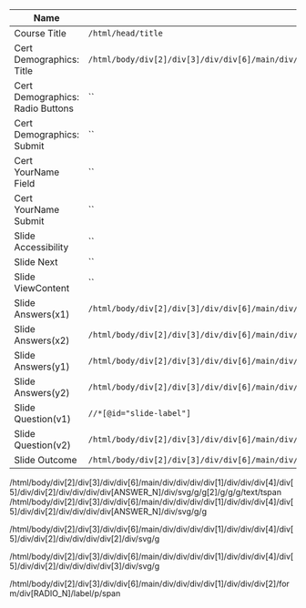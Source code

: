 |Name|xpath|
|---|---|
| Course Title | `/html/head/title` |
| Cert Demographics: Title | `/html/body/div[2]/div[3]/div/div[6]/main/div/div/div/div[1]/div/div/div[5]/div[6]/div/div/svg/g/g[2]/g/g/g/text/tspan` |
| Cert Demographics: Radio Buttons | `` |
| Cert Demographics: Submit | `` |
| Cert YourName Field | `` |
| Cert YourName Submit | `` |
| Slide Accessibility | `` |
| Slide Next | `` |
| Slide ViewContent | `` |
| Slide Answers(x1) | `/html/body/div[2]/div[3]/div/div[6]/main/div/div/div/div[1]/div/div/div[4]/div[5]/div/div[2]/div` |
| Slide Answers(x2) | `/html/body/div[2]/div[3]/div/div[6]/main/div/div/div/div[1]/div/div/div[2]/form/div[RADIO_N]/label/p/span` |
| Slide Answers(y1) | `/html/body/div[2]/div[3]/div/div[6]/main/div/div/div/div[1]/div/div/div[4]/div[5]/div/div[2]/div/div/div/div[1]` |
| Slide Answers(y2) | `/html/body/div[2]/div[3]/div/div[6]/main/div/div/div/div[1]/div/div/div[2]/form/div[RADIO_N]/label/p/span` |
| Slide Question(v1) | `//*[@id="slide-label"]` |
| Slide Question(v2) | `/html/body/div[2]/div[3]/div/div[6]/main/div/div/div/div[1]/div/div/div[2]/div/div/div[1]` |
| Slide Outcome | `/html/body/div[2]/div[3]/div/div[6]/main/div/div/div/div[1]/div/div/div[6]/div[5]/div/svg/g/g[2]/g/g/g/text/tspan` |


/html/body/div[2]/div[3]/div/div[6]/main/div/div/div/div[1]/div/div/div[4]/div[5]/div/div[2]/div/div/div/div[ANSWER_N]/div/svg/g/g[2]/g/g/g/text/tspan
/html/body/div[2]/div[3]/div/div[6]/main/div/div/div/div[1]/div/div/div[4]/div[5]/div/div[2]/div/div/div/div[ANSWER_N]/div/svg/g/g

/html/body/div[2]/div[3]/div/div[6]/main/div/div/div/div[1]/div/div/div[4]/div[5]/div/div[2]/div/div/div/div[2]/div/svg/g

/html/body/div[2]/div[3]/div/div[6]/main/div/div/div/div[1]/div/div/div[4]/div[5]/div/div[2]/div/div/div/div[3]/div/svg/g

/html/body/div[2]/div[3]/div/div[6]/main/div/div/div/div[1]/div/div/div[2]/form/div[RADIO_N]/label/p/span
